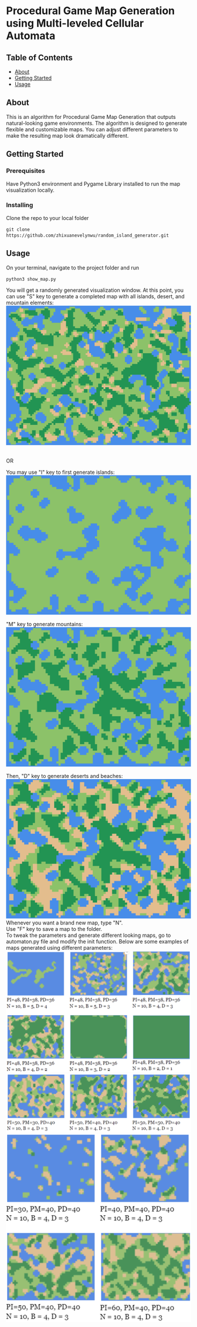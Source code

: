 # Procedural Game Map Generation using Multi-leveled Cellular Automata

## Table of Contents

- [About](#about)
- [Getting Started](#getting_started)
- [Usage](#usage)

## About <a name = "about"></a>

This is an algorithm for Procedural Game Map Generation that outputs natural-looking game environments. The algorithm is designed to generate flexible and customizable maps. You can adjust different parameters to make the resulting map look dramatically different.

## Getting Started <a name = "getting_started"></a>

### Prerequisites

Have Python3 environment and Pygame Library installed to run the map visualization locally.

### Installing

Clone the repo to your local folder

```
git clone https://github.com/zhixuanevelynwu/random_island_generator.git
```

## Usage <a name = "usage"></a>

On your terminal, navigate to the project folder and run

```
python3 show_map.py
```

You will get a randomly generated visualization window.
At this point, you can use "S" key to generate a completed map with all islands, desert, and mountain elements:
![initial window](images/result.png?raw=true "Title")

</br>
OR
</br>

You may use "I" key to first generate islands:
![initial window](images/island.png?raw=true "Title")

"M" key to generate mountains:
![initial window](images/forest.png?raw=true "Title")

Then, "D" key to generate deserts and beaches:
![initial window](images/desert.png?raw=true "Title")
<br/>
Whenever you want a brand new map, type "N". 
<br/>
Use "F" key to save a map to the folder.
<br/>
To tweak the parameters and generate different looking maps, go to automaton.py file and modify the init function. Below are some examples of maps generated using different parameters:
![initial window](images/compare_1.png?raw=true "Title")
![initial window](images/compare_2.png?raw=true "Title")
![initial window](images/compare_3.png?raw=true "Title")
